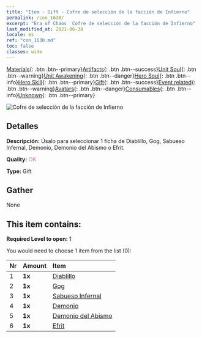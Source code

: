 ```yaml
---
title: "Item - Gift - Cofre de selección de la facción de Infierno"
permalink: /con_1630/
excerpt: "Era of Chaos  Cofre de selección de la facción de Infierno"
last_modified_at: 2021-06-30
locale: es
ref: "con_1630.md"
toc: false
classes: wide
---
```

 [Materials](/ItemsES/){: .btn .btn--primary}[Artifacts](/ItemsES/Artifacts/){: .btn .btn--success}[Unit Soul](/ItemsES/UnitSoul/){: .btn .btn--warning}[Unit Awakening](/ItemsES/UnitAwakening/){: .btn .btn--danger}[Hero Soul](/ItemsES/HeroSoul/){: .btn .btn--info}[Hero Skill](/ItemsES/HeroSkill/){: .btn .btn--primary}[Gift](/ItemsES/Gift/){: .btn .btn--success}[Event related](/ItemsES/Events/){: .btn .btn--warning}[Avatars](/ItemsES/Avatars/){: .btn .btn--danger}[Consumables](/ItemsES/Consumables/){: .btn .btn--info}[Unknown](/ItemsES/Unknown/){: .btn .btn--primary}

 ![Cofre de selección de la facción de Infierno](/images/t/i_907246.png)

## Detalles
 **Descripción:** Úsalo para seleccionar 1 ficha de Diablillo, Gog, Sabueso Infernal, Demonio, Demonio del Abismo o Efrit.

 **Quality:** <span style="color: #DA70D6">OK</span>

 **Type:** Gift

## Gather

  None

## This item contains:

 **Required Level to open:** 1

 You would need to choose 1 item from the list (0):

  | Nr | Amount |     Item    |
  |:---|:-------|:------------|
  | 1 |  **1x** | [Diablillo](/ItemsES/unt_226/) |  | 
  | 2 |  **1x** | [Gog](/ItemsES/unt_227/) |  | 
  | 3 |  **1x** | [Sabueso Infernal](/ItemsES/unt_228/) |  | 
  | 4 |  **1x** | [Demonio](/ItemsES/unt_229/) |  | 
  | 5 |  **1x** | [Demonio del Abismo](/ItemsES/unt_230/) |  | 
  | 6 |  **1x** | [Efrit](/ItemsES/unt_231/) |  | 
